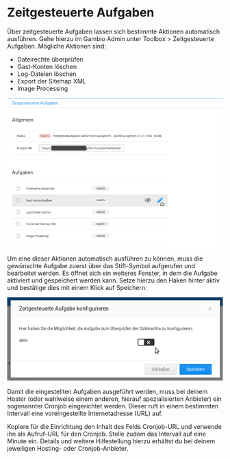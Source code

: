 # Zeitgesteuerte Aufgaben 

Über zeitgesteuerte Aufgaben lassen sich bestimmte Aktionen automatisch ausführen. Gehe hierzu im Gambio Admin unter Toolbox \> Zeitgesteuerte Aufgaben. Mögliche Aktionen sind:

-   Dateirechte überprüfen
-   Gast-Konten löschen
-   Log-Dateien löschen
-   Export der Sitemap XML
-   Image Processing

![](Bilder/zeitgesteuerte_aufgaben/20190703_HB_022.png "Toolbox > Zeitgesteuerte Aufgaben")

Um eine dieser Aktionen automatisch ausführen zu können, muss die gewünschte Aufgabe zuerst über das Stift-Symbol aufgerufen und bearbeitet werden. Es öffnet sich ein weiteres Fenster, in dem die Aufgabe aktiviert und gespeichert werden kann. Setze hierzu den Haken hinter aktiv und bestätige dies mit einem Klick auf Speichern.

![](Bilder/zeitgesteuerte_aufgaben/20190703_HB_023.png "Aktivieren einer zeitgesteuerten Aufgabe")

Damit die eingestellten Aufgaben ausgeführt werden, muss bei deinem Hoster \(oder wahlweise einem anderen, hierauf spezialisierten Anbieter\) ein sogenannter Cronjob eingerichtet werden. Dieser ruft in einem bestimmten Intervall eine voreingestellte Internetadresse \(URL\) auf.

Kopiere für die Einrichtung den Inhalt des Felds Cronjob-URL und verwende ihn als Aufruf-URL für den Cronjob. Stelle zudem das Intervall auf eine Minute ein. Details und weitere Hilfestellung hierzu erhältst du bei deinem jeweiligen Hosting- oder Cronjob-Anbieter.



